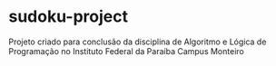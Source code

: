 # sudoku-project
Projeto criado para conclusão da disciplina de Algoritmo e Lógica de Programação no Instituto Federal da Paraíba Campus Monteiro
